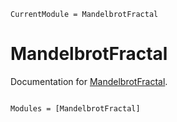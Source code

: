 ```@meta
CurrentModule = MandelbrotFractal
```

# MandelbrotFractal

Documentation for [MandelbrotFractal](https://github.com/behinger/MandelbrotFractal.jl).

```@index
```

```@autodocs
Modules = [MandelbrotFractal]
```
